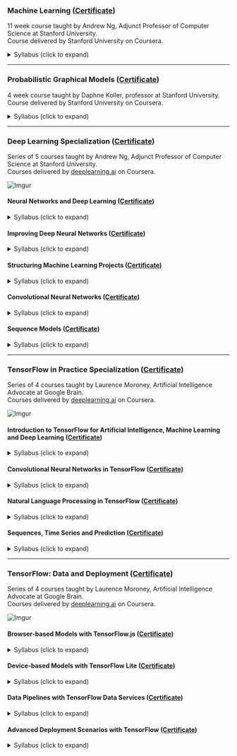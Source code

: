 ### Machine Learning ([Certificate](https://www.coursera.org/account/accomplishments/records/XR9R5E8938SH))
11 week course taught by Andrew Ng, Adjunct Professor of Computer Science at Stanford University.<br/>
Course delivered by Stanford University on Coursera.
<details>
  <summary>Syllabus (click to expand)</summary>
  
> Linear Regression<br/>
> Logistic Regression<br/>
> Regularization<br/>
> Neural Networks: Representation<br/>
> Neural Networks: Learning<br/>
> Advice for Applying Machine Learning<br/>
> Machine Learning System Design<br/>
> Support Vector Machines<br/>
> Unsupervised Learning<br/>
> Dimensionality Reduction<br/>
> Anomaly Detection<br/>
> Recommender Systems<br/>
> Large Scale Machine Learning<br/>
> Application Example: Photo OCR
</details>

----

### Probabilistic Graphical Models ([Certificate](https://www.coursera.org/account/accomplishments/records/TUDYP274U5RL))
4 week course taught by Daphne Koller, professor at Stanford University.<br/>
Course delivered by Stanford University on Coursera.
<details>
  <summary>Syllabus (click to expand)</summary>
  
> Bayesian Network (Directed Models)<br/>
> Template Models for Bayesian Networks<br/>
> Structured CPDs for Bayesian Networks<br/>
> Markov Networks (Undirected Models)<br/>
> Decision Making<br/>
> Knowledge Engineering<br/>
</details>

----

### Deep Learning Specialization ([Certificate](https://www.coursera.org/account/accomplishments/specialization/4CSXVLRLUE37))
Series of 5 courses taught by Andrew Ng, Adjunct Professor of Computer Science at Stanford University.<br/>
Courses delivered by [deeplearning.ai](https://www.deeplearning.ai/) on Coursera.

![Imgur](https://i.imgur.com/d9k9NWR.png)

#### Neural Networks and Deep Learning ([Certificate](https://www.coursera.org/account/accomplishments/records/ZNYJ6QDPHHGH))
<details>
  <summary>Syllabus (click to expand)</summary>

  > Introduction to Deep Learning<br/>
  > Neural Networks Basics<br/>
  > Shallow Neural Networks<br/>
  > Deep Neural Networks<br/>
</details>


#### Improving Deep Neural Networks ([Certificate](https://www.coursera.org/account/accomplishments/records/2YQ46U3FUWUH))
<details>
  <summary>Syllabus (click to expand)</summary>

  > Practical aspects of Deep Learning<br/>
  > Optimization algorithms<br/>
  > Hyperparameter tuning<br/>
  > Batch Normalization<br/>
  > Programming Frameworks<br/>
  > TensorFlow<br/>
</details>


#### Structuring Machine Learning Projects ([Certificate](https://www.coursera.org/account/accomplishments/records/RTMPZVBQR6CG))
<details>
  <summary>Syllabus (click to expand)</summary>

  > Error diagnostics<br/>
  > Promising directions for error reduction<br/>
  > Mismatched Training/Test sets<br/>
  > Comparing/surpassing human-level performance<br/>
  > End-to-end learning<br/>
  > Transfer learning<br/>
  > Multi-task learning<br/>
</details>


#### Convolutional Neural Networks ([Certificate](https://www.coursera.org/account/accomplishments/records/SDHKR597SU7P))
<details>
  <summary>Syllabus (click to expand)</summary>

  > Foundations of Convolutional Neural Networks<br/>
  > Deep convolutional models<br/>
  > Residual Networks<br/>
  > Detection algorithms<br/>
  > Car detection with YOLO<br/>
  > Art generation with Neural Style Transfer<br/>
  > Face Recognition<br/>
</details>


#### Sequence Models ([Certificate](https://www.coursera.org/account/accomplishments/records/VDKX46G2DMUC))
<details>
  <summary>Syllabus (click to expand)</summary>

  > Recurrent Neural Networks<br/>
  > Character-Level Language Modeling<br/>
  > Long Short-Term Memory<br/>
  > Natural Language Processing<br/>
  > Word Embeddings<br/>
  > Attention mechanism<br/>
  > Neural Machine Translation<br/>
  > Trigger word detection<br/>
</details>

----

### TensorFlow in Practice Specialization ([Certificate](https://www.coursera.org/account/accomplishments/specialization/QJW2CW9UE3ZV))
Series of 4 courses taught by Laurence Moroney, Artificial Intelligence Advocate at Google Brain.<br/>
Courses delivered by [deeplearning.ai](https://www.deeplearning.ai/) on Coursera.

![Imgur](https://i.imgur.com/n3DsXXq.png)

#### Introduction to TensorFlow for Artificial Intelligence, Machine Learning and Deep Learning ([Certificate](https://www.coursera.org/account/accomplishments/records/WPHBTEM7K6GJ))
<details>
  <summary>Syllabus (click to expand)</summary>

  > TensorFlow, Python and Google Colaboratory<br/>
  > Computer Vision in TensorFlow<br/>
  > Enhancing Vision with CNNs<br/>
  > Real-world image classification<br/>
</details>


#### Convolutional Neural Networks in TensorFlow ([Certificate](https://www.coursera.org/account/accomplishments/records/RAH9U8E6D3VN))
<details>
  <summary>Syllabus (click to expand)</summary>

  > Exploring larger datasets<br/>
  > Image augmentation<br/>
  > Transfer Learning<br/>
  > Multiclass classification<br/>
</details>


#### Natural Language Processing in TensorFlow ([Certificate](https://www.coursera.org/account/accomplishments/records/3BLGE95BVB85))
<details>
  <summary>Syllabus (click to expand)</summary>

  > Word based encodings<br/>
  > Subwords text encoding<br/>
  > Tokenization<br/>
  > Word embeddings<br/>
  > Sequence models<br/>
  > LSTMs<br/>
  > Word-based RNN text generation<br/>
  > Character-based RNN text generation<br/>
</details>


#### Sequences, Time Series and Prediction ([Certificate](https://www.coursera.org/account/accomplishments/records/UN53FXRU23MW))
<details>
  <summary>Syllabus (click to expand)</summary>

  > Evaluation metrics<br/>
  > Forecasting<br/>
  > Data synthesis<br/>
  > DNNs for Time Series<br/>
  > RNNs for Time Series<br/>
  > Time Series convolutions<br/>
  > Bi-directional LSTMs<br/>
</details>

----

### TensorFlow: Data and Deployment ([Certificate](https://www.coursera.org/account/accomplishments/specialization/SECATCHBYREB))
Series of 4 courses taught by Laurence Moroney, Artificial Intelligence Advocate at Google Brain.<br/>
Courses delivered by [deeplearning.ai](https://www.deeplearning.ai/) on Coursera.

![Imgur](https://i.imgur.com/6jG2mK8.png)

#### Browser-based Models with TensorFlow.js ([Certificate](https://www.coursera.org/account/accomplishments/records/V8GTTHX43DV6))
<details>
  <summary>Syllabus (click to expand)</summary>

  > ...<br/>
</details>


#### Device-based Models with TensorFlow Lite ([Certificate](https://www.coursera.org/account/accomplishments/records/LWYQVR3NL462))
<details>
  <summary>Syllabus (click to expand)</summary>

  > ...<br/>
</details>


#### Data Pipelines with TensorFlow Data Services ([Certificate](https://www.coursera.org/account/accomplishments/records/4CYH5NVXAGVH))
<details>
  <summary>Syllabus (click to expand)</summary>

  > ...<br/>
</details>


#### Advanced Deployment Scenarios with TensorFlow ([Certificate](https://www.coursera.org/account/accomplishments/records/TD49EERU4WQS))
<details>
  <summary>Syllabus (click to expand)</summary>

  > ...<br/>
</details>
